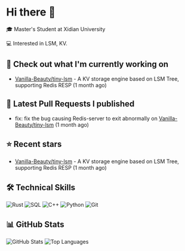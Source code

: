 # Hi there 👋

🎓 Master's Student at Xidian University 

💻 Interested in LSM, KV.

## 👷 Check out what I'm currently working on
- [Vanilla-Beauty/tiny-lsm](https://github.com/Vanilla-Beauty/tiny-lsm) - A KV storage engine based on LSM Tree, supporting Redis RESP (1 month ago)

## 🔨 Latest Pull Requests I published
- fix: fix the bug causing Redis-server to exit abnormally on [Vanilla-Beauty/tiny-lsm](https://github.com/Vanilla-Beauty/tiny-lsm) (1 month ago)

## ⭐ Recent stars
- [Vanilla-Beauty/tiny-lsm](https://github.com/Vanilla-Beauty/tiny-lsm) - A KV storage engine based on LSM Tree, supporting Redis RESP (1 month ago)

## 🛠️ Technical Skills
![Rust](https://img.shields.io/badge/-Rust-000000?style=flat&logo=rust&logoColor=white)
![SQL](https://img.shields.io/badge/-SQL-4479A1?style=flat&logo=postgresql&logoColor=white)
![C++](https://img.shields.io/badge/-C++-00599C?style=flat&logo=c%2B%2B&logoColor=white)
![Python](https://img.shields.io/badge/-Python-3776AB?style=flat&logo=python&logoColor=white)
![Git](https://img.shields.io/badge/-Git-F05032?style=flat&logo=git&logoColor=white)

## 📊 GitHub Stats
![GitHub Stats](https://github-readme-stats.vercel.app/api?username=loloxwg&show_icons=true&theme=tokyonight)
![Top Languages](https://github-readme-stats.vercel.app/api/top-langs/?username=loloxwg&layout=compact&theme=tokyonight)
